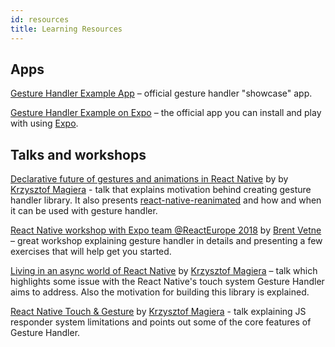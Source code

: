 ```yaml
---
id: resources
title: Learning Resources
---
```


## Apps

[Gesture Handler Example App](https://github.com/kmagiera/react-native-gesture-handler/blob/master/Example) – official gesture handler "showcase" app.

[Gesture Handler Example on Expo](https://exp.host/@osdnk/gesturehandlerexample) – the official app you can install and play with using [Expo](https://expo.io).

## Talks and workshops

[Declarative future of gestures and animations in React Native](https://www.youtube.com/watch?v=kdq4z2708VM) by by [Krzysztof Magiera](https://twitter.com/kzzzf) - talk that explains motivation behind creating gesture handler library. It also presents [react-native-reanimated](https://github.com/kmagiera/react-native-reanimated) and how and when it can be used with gesture handler.

[React Native workshop with Expo team @ReactEurope 2018](https://youtu.be/JSIoE_ReeDk?t=41m49s) by [Brent Vetne](https://twitter.com/notbrent) – great workshop explaining gesture handler in details and presenting a few exercises that will help get you started.

[Living in an async world of React Native](https://www.youtube.com/watch?v=-Izgons3mec) by [Krzysztof Magiera](https://twitter.com/kzzzf) – talk which highlights some issue with the React Native's touch system Gesture Handler aims to address. Also the motivation for building this library is explained.

[React Native Touch & Gesture](https://www.youtube.com/watch?v=V8maYc4R2G0) by [Krzysztof Magiera](https://twitter.com/kzzzf) - talk explaining JS responder system limitations and points out some of the core features of Gesture Handler.
